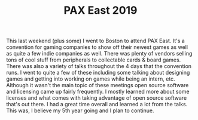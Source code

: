 ﻿---
layout: post
title: PAX East 2019
---

This last weekend (plus some) I went to Boston to attend PAX East. It's a convention for gaming companies to show off their newest games as well as quite a few indie companies as well. There was plenty of vendors selling tons of cool stuff from peripherals to collectable cards & board games. There was also a variety of talks throughout the 4 days that the convention runs. I went to quite a few of these including some talking about designing games and getting into working on games while being an intern, etc. Although it wasn't the main topic of these meetings open source software and licensing came up fairly frequently. I mostly learned more about some licenses and what comes with taking advantage of open source software that's out there. I had a great time overall and learned a lot from the talks. This was, I believe my 5th year going and I plan to continue.